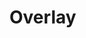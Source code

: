 # Overlay

<docs-source-example example="DefaultOverlayExampleComponent"></docs-source-example>

<docs-source-example example="TimelineOverlayExampleComponent"></docs-source-example>
